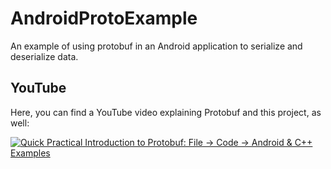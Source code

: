 # AndroidProtoExample
An example of using protobuf in an Android application to serialize and deserialize data.

## YouTube

Here, you can find a YouTube video explaining Protobuf and this project, as well:

[![Quick Practical Introduction to Protobuf: File → Code → Android & C++ Examples](https://img.youtube.com/vi/R9yPMnCbpJY/maxresdefault.jpg)](https://youtu.be/R9yPMnCbpJY)
